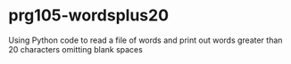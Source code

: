 # prg105-wordsplus20
Using Python code to read a file of words and print out words greater than 20 characters omitting blank spaces
